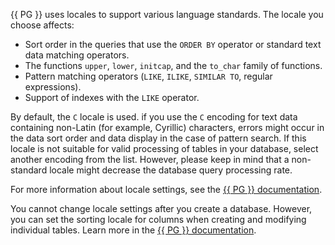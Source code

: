 {{ PG }} uses locales to support various language standards. The locale you choose affects:

- Sort order in the queries that use the `ORDER BY` operator or standard text data matching operators.
- The functions `upper`, `lower`, `initcap`, and the `to_char` family of functions.
- Pattern matching operators (`LIKE`, `ILIKE`, `SIMILAR TO`, regular expressions).
- Support of indexes with the `LIKE` operator.

By default, the `C` locale is used. if you use the `C` encoding for text data containing non-Latin (for example, Cyrillic) characters, errors might occur in the data sort order and data display in the case of pattern search. If this locale is not suitable for valid processing of tables in your database, select another encoding from the list. However, please keep in mind that a non-standard locale might decrease the database query processing rate.

For more information about locale settings, see the [{{ PG }} documentation](https://www.postgresql.org/docs/current/locale.html).

You cannot change locale settings after you create a database. However, you can set the sorting locale for columns when creating and modifying individual tables. Learn more in the [{{ PG }} documentation](https://www.postgresql.org/docs/current/sql-createtable.html).

